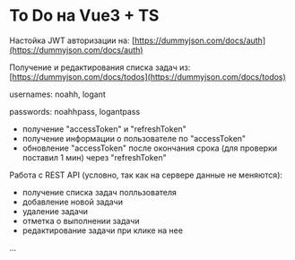 # To Do на Vue3 + TS

Настойка JWT авторизации на: [https://dummyjson.com/docs/auth](https://dummyjson.com/docs/auth)

Получение и редактирования списка задач из: [https://dummyjson.com/docs/todos](https://dummyjson.com/docs/todos)

usernames: noahh, logant

passwords: noahhpass, logantpass

- получение "accessToken" и "refreshToken"
- получение информации о пользователе по "accessToken"
- обновление "accessToken" после окончания срока (для проверки поставил 1 мин) через "refreshToken"

Работа с REST API (условно, так как на сервере данные не меняются):
- получение списка задач полльзователя
- добавление новой задачи 
- удаление задачи
- отметка о выполнении задачи
- редактирование задачи при клике на нее

...


